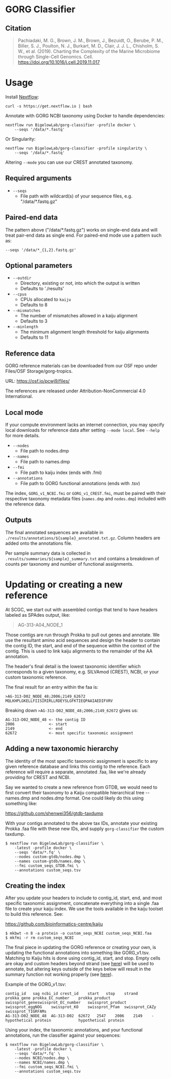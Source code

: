 # GORG Classifier

## Citation

> Pachiadaki, M. G., Brown, J. M., Brown, J., Bezuidt, O., Berube, P. M., Biller, S. J., Poulton, N. J., Burkart, M. D., Clair, J. J. L., Chisholm, S. W., et al. (2019). Charting the Complexity of the Marine Microbiome through Single-Cell Genomics. Cell. https://doi.org/10.1016/j.cell.2019.11.017

# Usage

Install [Nextflow](https://www.nextflow.io/):

```
curl -s https://get.nextflow.io | bash
```

Annotate with GORG NCBI taxonomy using Docker to handle dependencies:

```
nextflow run BigelowLab/gorg-classifier -profile docker \
    --seqs '/data/*.fastq'
```

Or Singularity:

```
nextflow run BigelowLab/gorg-classifier -profile singularity \
    --seqs '/data/*.fastq'
```


Altering `--mode` you can use our CREST annotated taxonomy.

## Required arguments

+ `--seqs`
    + File path with wildcard(s) of your sequence files, e.g. "/data/*.fastq.gz"

## Paired-end data

The pattern above ("/data/*.fastq.gz") works on single-end data and will treat
pair-end data as single end. For paired-end mode use a pattern such as:

```
--seqs '/data/*_{1,2}.fastq.gz'
```

## Optional parameters

+ `--outdir`
    + Directory, existing or not, into which the output is written
    + Defaults to './results'
+ `--cpus`
    + CPUs allocated to `kaiju`
    + Defaults to 8
+ `--mismatches`
    + The number of mismatches allowed in a kaiju alignment
    + Defaults to 3
+ `--minlength`
    + The minimum alignment length threshold for kaiju alignments
    + Defaults to 11

## Reference data

GORG reference materials can be downloaded from our OSF repo under Files/OSF Storage/gorg-tropics.

URL: https://osf.io/pcwj9/files/

The references are released under Attribution-NonCommercial 4.0 International.

## Local mode

If your compute environment lacks an internet connection, you may specify local
downloads for reference data after setting `--mode local`. See `--help` for more
details.

+ `--nodes`
    + File path to nodes.dmp
+ `--names`
    + File path to names.dmp
+ `--fmi`
    + File path to kaiju index (ends with .fmi)
+ `--annotations`
    + File path to GORG functional annotations (ends with .tsv)

The index, `GORG_v1_NCBI.fmi` or `GORG_v1_CREST.fmi`, must be paired with their respective
taxonomy metadata files (`names.dmp` and `nodes.dmp`) included with the reference data.

## Outputs

The final annotated sequences are available in `./results/annotations/${sample}_annotated.txt.gz`.
Column headers are added onto the annotations file.

Per sample summary data is collected in `.results/summaries/${sample}_summary.txt` and contains
a breakdown of counts per taxonomy and number of functional assignments.


# Updating or creating a new reference

At SCGC, we start out with assembled contigs that tend to have headers labeled as SPAdes
output, like:

>AG-313-A04_NODE_1

Those contigs are run through Prokka to pull out genes and annotate. We use the resultant
amino acid sequences and design the header to contain the contig ID, the start, and end 
of the sequence within the context of the contig. This is used to link kaiju alignments 
to the remainder of the AA annotation.

The header's final detail is the lowest taxonomic identifier which
corresponds to a given taxonomy, e.g. SILVAmod (CREST), NCBI, or your custom taxonomic reference.

The final result for an entry within the faa is:

```
>AG-313-D02_NODE_48;2006;2149_62672
MQLKHPLGKELLFIISIRIRLLRDEYSLGFKTIEQPAAIAEDIFVRV
```

Breaking down `>AG-313-D02_NODE_48;2006;2149_62672` gives us:

```
AG-313-D02_NODE_48 <- the contig ID
2006               <- start
2149               <- end
62672              <- most specific taxonomic assignment
```

## Adding a new taxonomic hierarchy

The identity of the most specific taxononic assignment is specific to any given 
reference database and links this contig to the reference. Each reference will 
require a separate, annotated .faa, like we're already providing for CREST and
NCBI.

Say we wanted to create a new reference from GTDB, we would need to first convert
their taxonomy to a Kaiju compatible hierarchical tree -- names.dmp and nodes.dmp
format. One could likely do this using something like:

https://github.com/shenwei356/gtdb-taxdump

With your contigs annotated to the above tax IDs, annotate your existing Prokka
.faa file with these new IDs, and supply `gorg-classifier` the custom taxdump.

```
$ nextflow run BigelowLab/gorg-classifier \
    -latest -profile docker \
    --seqs 'data/*.fq' \
    --nodes custom-gtdb/nodes.dmp \
    --names custom-gtdb/names.dmp \
    --fmi custom_seqs_GTDB.fmi \
    --annotations custom_seqs.tsv
```

## Creating the index

After you update your headers to include to contig_id, start, end, and most specific
taxonomic assignment, concatenate everything into a single .faa file to
create your kaiju index. We use the tools available in the kaiju toolset to build
this reference. See: 

https://github.com/bioinformatics-centre/kaiju

```
$ mkbwt -n 8 -a protein -o custom_seqs_NCBI custom_seqs_NCBI.faa
$ mkfmi -r rm custom_seqs_NCBI
```

The final piece in updating the GORG reference or creating your own, is updating the
functional annotations into something like GORG_v1.tsv. Matching to Kaiju hits is done 
using contig_id, start, and stop. Empty cells are okay and custom headers beyond strand (see [here](https://github.com/BigelowLab/gorg-classifier/blob/master/templates/add_functions.py#L27))
will be used to annotate, but altering keys outside of the keys below will result in the
summary function not working properly (see [here](https://github.com/BigelowLab/gorg-classifier/blob/master/templates/summarize_annotations.py#L42)).

Example of the GORG_v1.tsv:

```
contig_id	sag	ncbi_id	crest_id	start	stop	strand	prokka_gene	prokka_EC_number	prokka_product	swissprot_geneswissprot_EC_number	swissprot_product	swissprot_eggNOG	swissprot_KO	swissprot_Pfam	swissprot_CAZy	swissprot_TIGRFAMs
AG-313-D02_NODE_48	AG-313-D02	62672	2547	2006	2149	-			hypothetical protein			hypothetical protein
```

Using your index, the taxonomic annotations, and your functional
annotations, run the classifier against your sequences:

```
$ nextflow run BigelowLab/gorg-classifier \
    -latest -profile docker \
    --seqs 'data/*.fq' \
    --nodes NCBI/nodes.dmp \
    --names NCBI/names.dmp \
    --fmi custom_seqs_NCBI.fmi \
    --annotations custom_seqs.tsv
```

